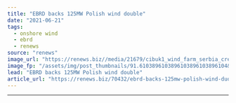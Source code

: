 ```yaml
---
title: "EBRD backs 125MW Polish wind double"
date: "2021-06-21"
tags: 
  - onshore wind
  - ebrd
  - renews
source: "renews"
image_url: "https://renews.biz//media/21679/cibuk1_wind_farm_serbia_credit_ebrd.jpg?mode=crop&width=770&heightratio=0.6103896103896103896103896104&slimmage=true"
image_fp: "/assets/img/post_thumbnails/91.6103896103896103896103896104&slimmage=true"
lead: "EBRD backs 125MW Polish wind double"
article_url: "https://renews.biz/70432/ebrd-backs-125mw-polish-wind-duo/"
---
```


---

